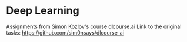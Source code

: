 # Deep Learning
Assignments from Simon Kozlov's course dlcourse.ai
Link to the original tasks: https://github.com/sim0nsays/dlcourse_ai
